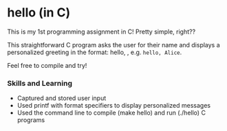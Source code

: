 # hello (in C)

This is my 1st programming assignment in C! Pretty simple, right??

This straightforward C program asks the user for their name and displays a personalized greeting in the format: hello, <name>, e.g. `hello, Alice`.

Feel free to compile and try!

### Skills and Learning
-	Captured and stored user input
-	Used printf with format specifiers to display personalized messages
-	Used the command line to compile (make hello) and run (./hello) C programs
